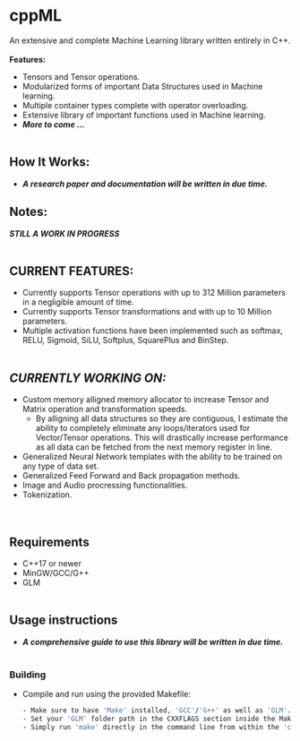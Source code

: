 # cppML

An extensive and complete Machine Learning library written entirely in C++. 
<br><br>
**Features:**
- Tensors and Tensor operations. 
- Modularized forms of important Data Structures used in Machine learning.
- Multiple container types complete with operator overloading. 
- Extensive library of important functions used in Machine learning. 
- ***More to come ...*** 
<br><br>
## How It Works:
- ***A research paper and documentation will be written in due time.***
## **Notes**:
 ***STILL A WORK IN PROGRESS***
<br><br>
## **CURRENT FEATURES**:
- Currently supports Tensor operations with up to 312 Million parameters in a negligible amount of time.
- Currently supports Tensor transformations and with up to 10 Million parameters.
- Multiple activation functions have been implemented such as softmax, RELU, Sigmoid, SiLU, Softplus, SquarePlus and BinStep.
<br><br>
## ***CURRENTLY WORKING ON:***
- Custom memory alligned memory allocator to increase Tensor and Matrix operation and transformation speeds.
   - By alligning all data structures so they are contiguous, I estimate the ability to completely eliminate any loops/iterators used for Vector/Tensor operations. This will drastically increase performance as all data can be fetched from the next memory register in line. 
- Generalized Neural Network templates with the ability to be trained on any type of data set.
- Generalized Feed Forward and Back propagation methods.
- Image and Audio procressing functionalities.
- Tokenization.  
<br><br>
## Requirements
- C++17 or newer
- MinGW/GCC/G++
- GLM
<br><br>
## Usage instructions
- ***A comprehensive guide to use this library will be written in due time.***
<br><br>
### Building 
- Compile and run using the provided Makefile:
    ```bash
    - Make sure to have 'Make' installed, 'GCC'/'G++' as well as 'GLM'.  
    - Set your 'GLM' folder path in the CXXFLAGS section inside the Makefile. 
    - Simply run 'make' directly in the command line from within the 'cppML' folder.  
